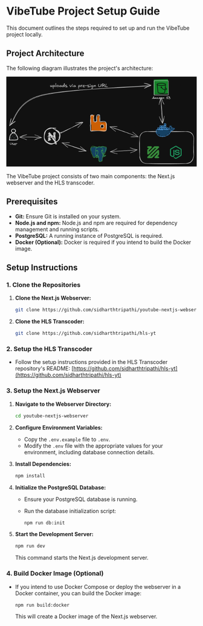 # VibeTube Project Setup Guide

This document outlines the steps required to set up and run the VibeTube project locally.

## Project Architecture

The following diagram illustrates the project's architecture:

![VibeTube Architecture](architecture.png)

The VibeTube project consists of two main components: the Next.js webserver and the HLS transcoder.

## Prerequisites

* **Git:** Ensure Git is installed on your system.
* **Node.js and npm:** Node.js and npm are required for dependency management and running scripts.
* **PostgreSQL:** A running instance of PostgreSQL is required.
* **Docker (Optional):** Docker is required if you intend to build the Docker image.

## Setup Instructions

### 1. Clone the Repositories

1.  **Clone the Next.js Webserver:**

    ```bash
    git clone https://github.com/sidharthtripathi/youtube-nextjs-webserver](https://github.com/sidharthtripathi/youtube-nextjs-webserver
    ```

2.  **Clone the HLS Transcoder:**

    ```bash
    git clone https://github.com/sidharthtripathi/hls-yt
    ```

### 2. Setup the HLS Transcoder

* Follow the setup instructions provided in the HLS Transcoder repository's README: [https://github.com/sidharthtripathi/hls-yt](https://github.com/sidharthtripathi/hls-yt)

### 3. Setup the Next.js Webserver

1.  **Navigate to the Webserver Directory:**

    ```bash
    cd youtube-nextjs-webserver
    ```

2.  **Configure Environment Variables:**

    * Copy the `.env.example` file to `.env`.
    * Modify the `.env` file with the appropriate values for your environment, including database connection details.

3.  **Install Dependencies:**

    ```bash
    npm install
    ```

4.  **Initialize the PostgreSQL Database:**

    * Ensure your PostgreSQL database is running.
    * Run the database initialization script:

        ```bash
        npm run db:init
        ```

5.  **Start the Development Server:**

    ```bash
    npm run dev
    ```

    This command starts the Next.js development server.

### 4. Build Docker Image (Optional)

* If you intend to use Docker Compose or deploy the webserver in a Docker container, you can build the Docker image:

    ```bash
    npm run build:docker
    ```

    This will create a Docker image of the Next.js webserver.